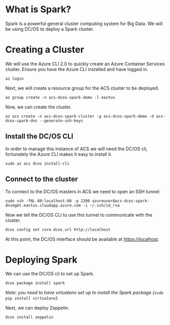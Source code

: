 # What is Spark?

Spark is a powerful general cluster computing system for Big Data. We will be using DC/OS to deploy a Spark cluster.

# Creating a Cluster

We will use the Azure CLI 2.0 to quickly create an Azure Container Services cluster. Ensure you have the Azure CLI installed and have logged in.

```
az login
```

Next, we will create a resource group for the ACS cluster to be deployed.

```
az group create -n acs-dcos-spark-demo -l eastus
```

Now, we can create the cluster.

```
az acs create -n acs-dcos-spark-cluster -g acs-dcos-spark-demo -d acs-dcos-spark-dns --generate-ssh-keys
```

## Install the DC/OS CLI

In order to manage this instance of ACS we will need the DC/OS cli,
fortunately the Azure CLI makes it easy to install it.

```
sudo az acs dcos install-cli
```

## Connect to the cluster

To connect to the DC/OS masters in ACS we need to open an SSH tunnel:

```
sudo ssh -fNL 80:localhost:80 -p 2200 azureuser@acs-dcos-spark-dnsmgmt.eastus.cloudapp.azure.com -i ~/.ssh/id_rsa
```

Now we tell the DC/OS CLI to use this tunnel to communicate with the cluster.

```
dcos config set core.dcos_url http://localhost
```

At this point, the DC/OS interface should be available at [https://localhost](https://localhost).

# Deploying Spark

We can use the DC/OS cli to set up Spark.

```
dcos package install spark
```

*Note: you need to have virtualenv set up to install the Spark package (`sudo pip install virtualenv`).*

Next, we can deploy Zeppelin.

```
dcos install zeppelin
```